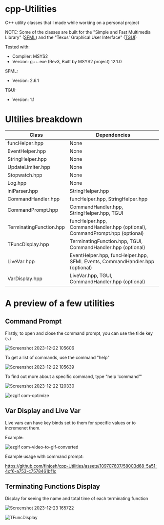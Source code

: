 # cpp-Utilities
C++ utility classes that I made while working on a personal project

NOTE: Some of the classes are built for the "Simple and Fast Multimedia Library" ([SFML](https://www.sfml-dev.org/index.php)) and the "Texus' Graphical User Interface" ([TGUI](https://tgui.eu/))

Tested with: 
  - Compiler: MSYS2
  - Version: g++.exe (Rev3, Built by MSYS2 project) 12.1.0

SFML:
  - Version: 2.6.1

TGUI:
  - Version: 1.1

# Ultilies breakdown
| Class | Dependencies |
| --- | --- |
| funcHelper.hpp | None |
| EventHelper.hpp | None |
| StringHelper.hpp | None |
| UpdateLimiter.hpp | None |
| Stopwatch.hpp | None |
| Log.hpp | None |
| iniParser.hpp | StringHelper.hpp |
| CommandHandler.hpp | funcHelper.hpp, StringHelper.hpp |
| CommandPrompt.hpp | CommandHandler.hpp, StringHelper.hpp, TGUI |
| TerminatingFunction.hpp | funcHelper.hpp, CommandHandler.hpp (optional), CommandPrompt.hpp (optional) |
| TFuncDisplay.hpp | TerminatingFunction.hpp, TGUI, CommandHandler.hpp (optional) |
| LiveVar.hpp | EventHelper.hpp, funcHelper.hpp, SFML Events, CommandHandler.hpp (optional) |
| VarDisplay.hpp | LiveVar.hpp, TGUI, CommandHandler.hpp (optional) |

# A preview of a few utilities

## Command Prompt

Firstly, to open and close the command prompt, you can use the tilde key (~)

![Screenshot 2023-12-22 105606](https://github.com/finjosh/cpp-Utilities/assets/109707607/b2e0ddac-76d3-40de-bfeb-456b96416b92)

To get a list of commands, use the command "help"

![Screenshot 2023-12-22 105639](https://github.com/finjosh/cpp-Utilities/assets/109707607/74438a7b-c2be-46dc-8fc5-285086b4b321)

To find out more about a specific command, type "help 'command'"

![Screenshot 2023-12-22 120330](https://github.com/finjosh/cpp-Utilities/assets/109707607/4bb83900-17a1-48e3-807f-225d1c03b468)

![ezgif com-optimize](https://github.com/finjosh/cpp-Utilities/assets/109707607/9786e255-aeed-453c-b2d4-42be619531f5)

## Var Display and Live Var

Live vars can have key binds set to them for specific values or to incremenet them.

Example:

![ezgif com-video-to-gif-converted](https://github.com/finjosh/cpp-Utilities/assets/109707607/cdb428d4-5b0c-455b-911b-3e4023e45b8c)

Example usage with command prompt:

https://github.com/finjosh/cpp-Utilities/assets/109707607/58003d68-5a51-4cf6-a753-c7578461bf1c

## Terminating Functions Display

Display for seeing the name and total time of each terminating function

![Screenshot 2023-12-23 165722](https://github.com/finjosh/cpp-Utilities/assets/109707607/e9649332-6aa2-4803-aa5f-f84c1e2fb868)

![TFuncDisplay](https://github.com/finjosh/cpp-Utilities/assets/109707607/02feac9a-3e17-4246-978f-5aca69cb8229)

